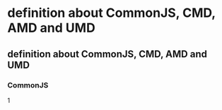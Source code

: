 # definition about CommonJS, CMD, AMD and UMD

## definition about CommonJS, CMD, AMD and UMD

### CommonJS

1 